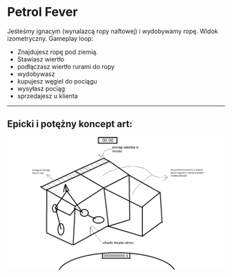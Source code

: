 # Petrol Fever
Jeśteśmy ignacym (wynalazcą ropy naftowej) i wydobywamy ropę.
Widok izometryczny.
Gameplay loop:
- Znajdujesz ropę pod ziemią.
- Stawiasz wiertło
- podłączasz wiertło rurami do ropy
- wydobywasz
- kupujesz węgiel do pociągu 
- wysyłasz pociąg
- sprzedajesz u klienta 
---
## Epicki i potężny koncept art:
![image](concepts/klockivol.2upgradedsupereditionremastered.png)
